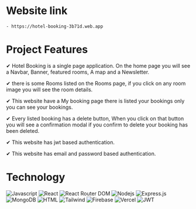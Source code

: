 # Website link
    
    - https://hotel-booking-3b71d.web.app



# Project Features

✔ Hotel Booking is a single page application. On the home page you will see a Navbar, Banner,  featured rooms, A map and a Newsletter. 

✔ there is some Rooms listed on the Rooms page, if you  click on any room image you will see the room details.  

✔ This website have a My booking page there is listed your bookings only you can see your bookings.

✔ Every listed booking has a delete button, When you click on that button you will see a confirmation modal if you confirm to delete your booking has been deleted.

✔ This website has jwt based authentication.

✔ This website has email and password based authentication.


# Technology

![Javascript](https://img.shields.io/badge/Javascript-F0DB4F?style=for-the-badge&labelColor=black&logo=javascript&logoColor=F0DB4F)
![React](https://img.shields.io/badge/-React-61DBFB?style=for-the-badge&labelColor=black&logo=react&logoColor=61DBFB)
![React Router DOM](https://img.shields.io/badge/React_Router_DOM-CA4245?style=for-the-badge&logo=react-router&logoColor=white)
![Nodejs](https://img.shields.io/badge/Nodejs-3C873A?style=for-the-badge&labelColor=black&logo=node.js&logoColor=3C873A)
![Express.js](https://img.shields.io/badge/Express.js-000000?style=for-the-badge&logo=express&logoColor=white)
![MongoDB](https://img.shields.io/badge/MongoDB-4EA94B?style=for-the-badge&logo=mongodb&logoColor=white)
![HTML](https://img.shields.io/badge/HTML5-E34F26?style=for-the-badge&logo=html5&logoColor=white)
![Tailwind](https://img.shields.io/badge/Tailwind_CSS-092749?style=for-the-badge&logo=tailwindcss&logoColor=06B6D4&labelColor=000000)
![Firebase](https://img.shields.io/badge/Firebase-FFCA28?style=for-the-badge&logo=firebase&logoColor=black)
![Vercel](https://img.shields.io/badge/vercel-%23000000.svg?style=for-the-badge&logo=vercel&logoColor=white) 
![JWT](https://img.shields.io/badge/JWT-black?style=for-the-badge&logo=JSON%20web%20tokens)


